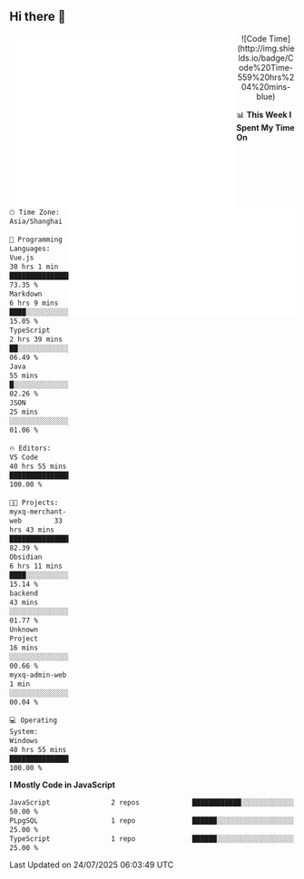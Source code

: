 ## Hi there 👋

<!--
**Aspirai/aspirai** is a ✨ _special_ ✨ repository because its `README.md` (this file) appears on your GitHub profile.

Here are some ideas to get you started:

- 🔭 I’m currently working on ...
- 🌱 I’m currently learning ...
- 👯 I’m looking to collaborate on ...
- 🤔 I’m looking for help with ...
- 💬 Ask me about ...
- 📫 How to reach me: ...
- 😄 Pronouns: ...
- ⚡ Fun fact: ...

<picture>
  <img src="/github-metrics.svg" alt="Metrics">
</picture>
<img src="/github-metrics.svg" alt="Metrics" width="100%">
![Metrics](/github-metrics.svg)
-->

<p>
  <img align="left" src="/github-metrics.svg" alt="Metrics" width="400">
  <img align="right" src="/metrics.plugin.wakatime.svg" alt="wakatime" width="400">
</p>

<p align="center">
  <!--START_SECTION:waka-->
![Code Time](http://img.shields.io/badge/Code%20Time-559%20hrs%204%20mins-blue)

📊 **This Week I Spent My Time On** 

```text
🕑︎ Time Zone: Asia/Shanghai

💬 Programming Languages: 
Vue.js                   30 hrs 1 min        ██████████████████░░░░░░░   73.35 % 
Markdown                 6 hrs 9 mins        ████░░░░░░░░░░░░░░░░░░░░░   15.05 % 
TypeScript               2 hrs 39 mins       ██░░░░░░░░░░░░░░░░░░░░░░░   06.49 % 
Java                     55 mins             █░░░░░░░░░░░░░░░░░░░░░░░░   02.26 % 
JSON                     25 mins             ░░░░░░░░░░░░░░░░░░░░░░░░░   01.06 % 

🔥 Editors: 
VS Code                  40 hrs 55 mins      █████████████████████████   100.00 % 

🐱‍💻 Projects: 
myxq-merchant-web        33 hrs 43 mins      █████████████████████░░░░   82.39 % 
Obsidian                 6 hrs 11 mins       ████░░░░░░░░░░░░░░░░░░░░░   15.14 % 
backend                  43 mins             ░░░░░░░░░░░░░░░░░░░░░░░░░   01.77 % 
Unknown Project          16 mins             ░░░░░░░░░░░░░░░░░░░░░░░░░   00.66 % 
myxq-admin-web           1 min               ░░░░░░░░░░░░░░░░░░░░░░░░░   00.04 % 

💻 Operating System: 
Windows                  40 hrs 55 mins      █████████████████████████   100.00 % 
```

**I Mostly Code in JavaScript** 

```text
JavaScript               2 repos             ████████████░░░░░░░░░░░░░   50.00 % 
PLpgSQL                  1 repo              ██████░░░░░░░░░░░░░░░░░░░   25.00 % 
TypeScript               1 repo              ██████░░░░░░░░░░░░░░░░░░░   25.00 % 
```




 Last Updated on 24/07/2025 06:03:49 UTC
<!--END_SECTION:waka-->
</p>
